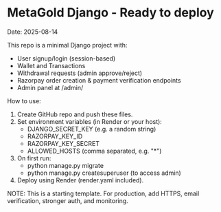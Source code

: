 # MetaGold Django - Ready to deploy
Date: 2025-08-14

This repo is a minimal Django project with:
- User signup/login (session-based)
- Wallet and Transactions
- Withdrawal requests (admin approve/reject)
- Razorpay order creation & payment verification endpoints
- Admin panel at /admin/

How to use:
1. Create GitHub repo and push these files.
2. Set environment variables (in Render or your host):
   - DJANGO_SECRET_KEY (e.g. a random string)
   - RAZORPAY_KEY_ID
   - RAZORPAY_KEY_SECRET
   - ALLOWED_HOSTS (comma separated, e.g. "*")
3. On first run:
   - python manage.py migrate
   - python manage.py createsuperuser (to access admin)
4. Deploy using Render (render.yaml included).

NOTE: This is a starting template. For production, add HTTPS, email verification, stronger auth, and monitoring.